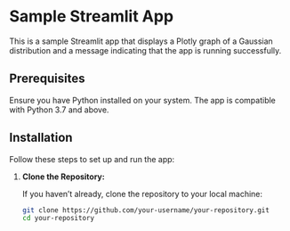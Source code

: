 # Sample Streamlit App

This is a sample Streamlit app that displays a Plotly graph of a Gaussian distribution and a message indicating that the app is running successfully.

## Prerequisites

Ensure you have Python installed on your system. The app is compatible with Python 3.7 and above.

## Installation

Follow these steps to set up and run the app:

1. **Clone the Repository:**

   If you haven’t already, clone the repository to your local machine:
   ```bash
   git clone https://github.com/your-username/your-repository.git
   cd your-repository
